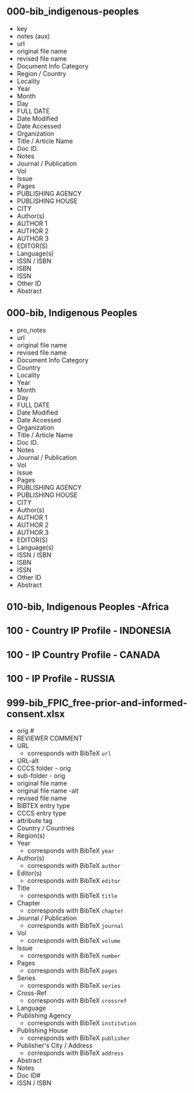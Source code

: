 
## 000-bib_indigenous-peoples

* key
* notes (aux)
* url
* original file name
* revised file name
* Document Info Category
* Region / Country
* Locality
* Year
* Month
* Day
* FULL DATE
* Date Modified
* Date Accessed
* Organization
* Title / Article Name
* Doc ID.
* Notes
* Journal / Publication
* Vol
* Issue
* Pages
* PUBLISHING AGENCY
* PUBLISHING HOUSE
* CITY
* Author(s)
* AUTHOR 1
* AUTHOR 2
* AUTHOR 3
* EDITOR(S)
* Language(s)
* ISSN / ISBN
* ISBN
* ISSN
* Other ID
* Abstract


## 000-bib, Indigenous Peoples

* pro_notes
* url
* original file name
* revised file name
* Document Info Category
* Country
* Locality
* Year
* Month
* Day
* FULL DATE
* Date Modified
* Date Accessed
* Organization
* Title / Article Name
* Doc ID.
* Notes
* Journal / Publication
* Vol
* Issue
* Pages
* PUBLISHING AGENCY
* PUBLISHING HOUSE
* CITY
* Author(s)
* AUTHOR 1
* AUTHOR 2
* AUTHOR 3
* EDITOR(S)
* Language(s)
* ISSN / ISBN
* ISBN
* ISSN
* Other ID
* Abstract


## 010-bib, Indigenous Peoples -Africa

## 100 - Country IP Profile - INDONESIA

## 100 - IP Country Profile - CANADA

## 100 - IP Profile - RUSSIA

## 999-bib_FPIC_free-prior-and-informed-consent.xlsx

* orig #
* REVIEWER COMMENT
* URL 
    - corresponds with BibTeX `url`
* URL-alt
* CCCS folder - orig
* sub-folder - orig
* original file name
* original file name -alt
* revised file name
* BIBTEX entry type
* CCCS entry type
* attribute tag
* Country / Countries
* Region(s)
* Year
    - corresponds with BibTeX  `year`
* Author(s)
    - corresponds with BibTeX  `author`
* Editor(s)
    - corresponds with BibTeX  `editor`
* Title
    - corresponds with BibTeX  `title`
* Chapter
    - corresponds with BibTeX  `chapter`
* Journal / Publication
    - corresponds with BibTeX  `journal`
* Vol
    - corresponds with BibTeX  `volume`
* Issue
    - corresponds with BibTeX  `number`
* Pages
    - corresponds with BibTeX  `pages`
* Series
    - corresponds with BibTeX  `series`
* Cross-Ref
    - corresponds with BibTeX  `crossref`
* Language
* Publishing Agency
    - corresponds with BibTeX  `institution`
* Publishing House
    - corresponds with BibTeX  `publisher`
* Publisher's City / Address
    - corresponds with BibTeX  `address`
* Abstract
* Notes
* Doc ID#
* ISSN / ISBN


